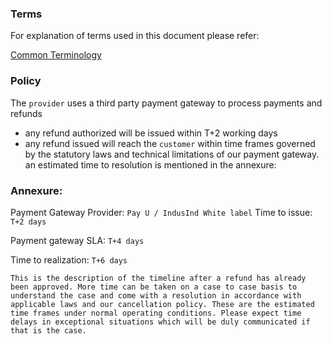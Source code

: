 ### Terms
For explanation of terms used in this document please refer:

[Common Terminology](../common/terminology.md)


### Policy
The `provider` uses a third party payment gateway to process payments and refunds

* any refund authorized will be issued within T+2 working days
* any refund issued will reach the `customer` within time frames governed by the statutory laws and technical limitations of our payment gateway.
an estimated time to resolution is mentioned in the annexure:

### Annexure:
Payment Gateway Provider: `Pay U / IndusInd White label`
Time to issue: `T+2 days`

Payment gateway SLA: `T+4 days`

Time to realization: `T+6 days`


```
This is the description of the timeline after a refund has already 
been approved. More time can be taken on a case to case basis to 
understand the case and come with a resolution in accordance with 
applicable laws and our cancellation policy. These are the estimated 
time frames under normal operating conditions. Please expect time 
delays in exceptional situations which will be duly communicated if 
that is the case.
```